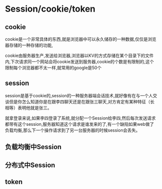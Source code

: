 # Session/cookie/token



## cookie

​	cookie是一个非常具体的东西,就是浏览器中可以永久储存的一种数据,仅仅是浏览器存储的一种存储的功能,

​	cookie由服务器生产,发送给浏览器,浏览器以KV的方式存储在某个目录下的文件内,下次请求同一个网站会将cookie发送到服务器,cookie的个数是有限制的,这个限制每个浏览器都不太一样,就常用的google是50个



## session

​	session是基于cookie的,session的一种服务器端会话技术,就好像有在与一个人交谈但是你怎么知道你是在跟李四聊天还是在跟张三聊天,对方肯定有某种特征（长相等）表明他就是张三。

​	就拿登录来说,如果李四登录了系统,就分配一个Session给李四,然后每次发送请求都带有这个session,服务器知道这个请求是谁发来的了,有一个缺陷如果web做了负载均衡,那么下一个操作请求到了另一台服务器的时候session会丢失。



## 负载均衡中Session



## 分布式中Session



## token



